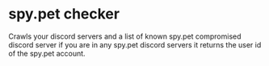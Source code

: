 # spy.pet checker

Crawls your discord servers and a list of known spy.pet compromised discord server if you are in any spy.pet discord servers it returns the user id of the spy.pet account.
